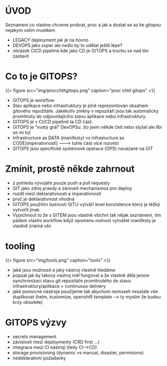 # ÚVOD 
Seznameni co vlastne chceme probrat, proc a jak a dostat se az ke gitopsu nejakym oslim mustkem
+ LEGACY deployment jak je na hovno
+ DEVOPS jako super ale nešlo by to udělat ještě lépe?
+ obrázek CICD pipeline kde jako CD je GITOPS a trochu se nad tím zastavit

# Co to je GITOPS?
{{< figure src="img/procchtitgitops.png" caption="proc chtit gitops" >}}
+ GITOPS je workflow  
+ Stav aplikace nebo infrastruktury je plně reprezontován obsahem gitového repožitáře. Jakékoliv změny v repozitáři
  jsou tak automaticky promítnuty do odpovídajícího stavu aplikace nebo infrastruktury.  
+ GITOPS je v CI/CD pipelině ta CD část.  
+ GITOPS je "svatý grál" DevOPSu. (to jsem někde četl nebo slyšel ale líbí se mi to)  
+ Infrastructure as DATA (manifesty) vs infrastucture as CODE(imperativností)  ---> tuhle část více rozvést  
+ GITOPS jsou specifické systémové operace (OPS) navázané na GIT


# Zmínit, prostě někde zahrnout
+ z pohledu vývojáře pouze push a pull requesty
+ GIT jako zdroj pravdy a zároveň mechanismus pro deploy
+ rozdíl mezi deklarativností a imperativností
+ proč je deklarativnost vhodná 
+ GITOPS použitím lastností GITU vytváří level konzistence který je těžký vytvořit jinak 
+ Vypíchnout to že s GITEM jsou vlastně všichni tak nějak seznámeni, tím pádem vlastní workflow když opomenu nutnost vytvářet manifesty je vlastně známá věc

# tooling
{{< figure src="img/tools.png" caption="tools" >}}
+ jaké jsou možnosti a jaký nástroj vlastně hledáme
+ popsat jak by takový nástroj měl fungovat a že vlastně dělá jenom synchronizaci stavu git repozitáře promítnutého do stavu infrastruktury/aplikace  = continuous delivery
+ jaké pomocné nástroje použijeme tak abychom nemuseli neustále vše duplikovat (helm, kustomize, openshift template --> ty myslím že budou brzy obsolete)

# GITOPS výzvy
+ secrets management
+ závislosti mezi deploymenty (CRD first ...)
+ integrace mezi CI nástroji  (tedy CI-->CD)
+ storage provisioning (dynamic vs manual, disaster, permisions)
+ nedeklarativní požadavky

